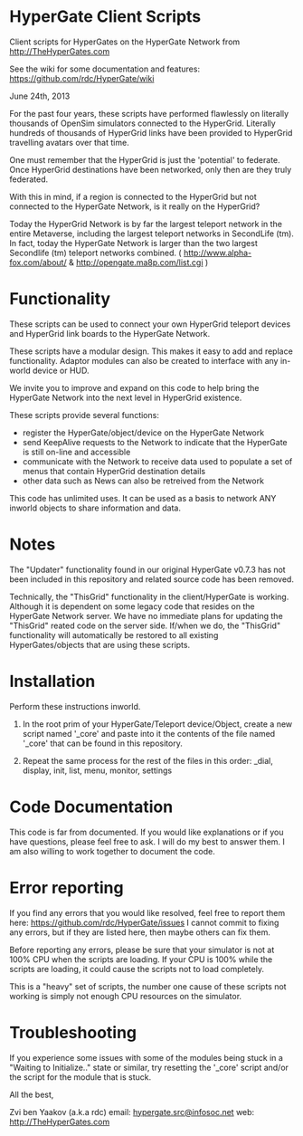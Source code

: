 HyperGate Client Scripts
========================

Client scripts for HyperGates on the HyperGate Network from http://TheHyperGates.com

See the wiki for some documentation and features: https://github.com/rdc/HyperGate/wiki




June 24th, 2013

For the past four years, these scripts have performed flawlessly on literally thousands of OpenSim simulators connected to the HyperGrid. Literally hundreds of thousands of HyperGrid links have been provided to HyperGrid travelling avatars over that time.

One must remember that the HyperGrid is just the 'potential' to federate. Once HyperGrid destinations have been networked, only then are they truly federated.

With this in mind, if a region is connected to the HyperGrid but not connected to the HyperGate Network, is it really on the HyperGrid?


Today the HyperGrid Network is by far the largest teleport network in the entire Metaverse, including the largest teleport networks in SecondLife (tm). In fact, today the HyperGate Network is larger than the two largest Secondlife (tm) teleport networks combined. ( http://www.alpha-fox.com/about/ & http://opengate.ma8p.com/list.cgi )



Functionality
=============

These scripts can be used to connect your own HyperGrid teleport devices and HyperGrid link boards to the HyperGate Network.

These scripts have a modular design. This makes it easy to add and replace functionality. Adaptor modules can also be created to interface with any in-world device or HUD.

We invite you to improve and expand on this code to help bring the HyperGate Network into the next level in HyperGrid existence.


These scripts provide several functions:

- register the HyperGate/object/device on the HyperGate Network
- send KeepAlive requests to the Network to indicate that the HyperGate is still on-line and accessible
- communicate with the Network to receive data used to populate a set of menus that contain HyperGrid destination details
- other data such as News can also be retreived from the Network


This code has unlimited uses. It can be used as a basis to network ANY inworld objects to share information and data.



Notes
=====

The "Updater" functionality found in our original HyperGate v0.7.3 has not been included in this repository and related source code has been removed.


Technically, the "ThisGrid" functionality in the client/HyperGate is working. Although it is dependent on some legacy code that resides on the HyperGate Network server. We have no immediate plans for updating the "ThisGrid" reated code on the server side. If/when we do, the "ThisGrid" functionality will automatically be restored to all existing HyperGates/objects that are using these scripts.



Installation
============

Perform these instructions inworld.

1. In the root prim of your HyperGate/Teleport device/Object, create a new script named '_core' and paste into it the contents of the file named '_core' that can be found in this repository.

2. Repeat the same process for the rest of the files in this order: _dial, display, init, list, menu, monitor, settings



Code Documentation
==================

This code is far from documented. If you would like explanations or if you have questions, please feel free to ask. I will do my best to answer them. I am also willing to work together to document the code.



Error reporting
===============

If you find any errors that you would like resolved, feel free to report them here: https://github.com/rdc/HyperGate/issues
I cannot commit to fixing any errors, but if they are listed here, then maybe others can fix them.

Before reporting any errors, please be sure that your simulator is not at 100% CPU when the scripts are loading. If your CPU is 100% while the scripts are loading, it could cause the scripts not to load completely. 

This is a "heavy" set of scripts, the number one cause of these scripts not working is simply not enough CPU resources on the simulator.



Troubleshooting
===============

If you experience some issues with some of the modules being stuck in a "Waiting to Initialize.." state or similar, try resetting the '_core' script and/or the script for the module that is stuck.




All the best,

Zvi ben Yaakov (a.k.a rdc)
email: hypergate.src@infosoc.net
web:   http://TheHyperGates.com
